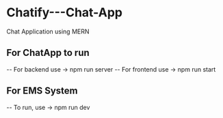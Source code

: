 # Chatify---Chat-App
Chat Application using MERN


## For ChatApp to run 
-- For backend use -> npm run server 
-- For frontend use -> npm run start 


## For EMS System
-- To run, use -> npm run dev 

